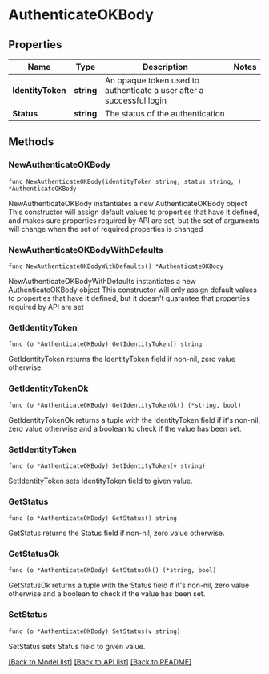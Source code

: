 # AuthenticateOKBody

## Properties

Name | Type | Description | Notes
------------ | ------------- | ------------- | -------------
**IdentityToken** | **string** | An opaque token used to authenticate a user after a successful login | 
**Status** | **string** | The status of the authentication | 

## Methods

### NewAuthenticateOKBody

`func NewAuthenticateOKBody(identityToken string, status string, ) *AuthenticateOKBody`

NewAuthenticateOKBody instantiates a new AuthenticateOKBody object
This constructor will assign default values to properties that have it defined,
and makes sure properties required by API are set, but the set of arguments
will change when the set of required properties is changed

### NewAuthenticateOKBodyWithDefaults

`func NewAuthenticateOKBodyWithDefaults() *AuthenticateOKBody`

NewAuthenticateOKBodyWithDefaults instantiates a new AuthenticateOKBody object
This constructor will only assign default values to properties that have it defined,
but it doesn't guarantee that properties required by API are set

### GetIdentityToken

`func (o *AuthenticateOKBody) GetIdentityToken() string`

GetIdentityToken returns the IdentityToken field if non-nil, zero value otherwise.

### GetIdentityTokenOk

`func (o *AuthenticateOKBody) GetIdentityTokenOk() (*string, bool)`

GetIdentityTokenOk returns a tuple with the IdentityToken field if it's non-nil, zero value otherwise
and a boolean to check if the value has been set.

### SetIdentityToken

`func (o *AuthenticateOKBody) SetIdentityToken(v string)`

SetIdentityToken sets IdentityToken field to given value.


### GetStatus

`func (o *AuthenticateOKBody) GetStatus() string`

GetStatus returns the Status field if non-nil, zero value otherwise.

### GetStatusOk

`func (o *AuthenticateOKBody) GetStatusOk() (*string, bool)`

GetStatusOk returns a tuple with the Status field if it's non-nil, zero value otherwise
and a boolean to check if the value has been set.

### SetStatus

`func (o *AuthenticateOKBody) SetStatus(v string)`

SetStatus sets Status field to given value.



[[Back to Model list]](../README.md#documentation-for-models) [[Back to API list]](../README.md#documentation-for-api-endpoints) [[Back to README]](../README.md)



